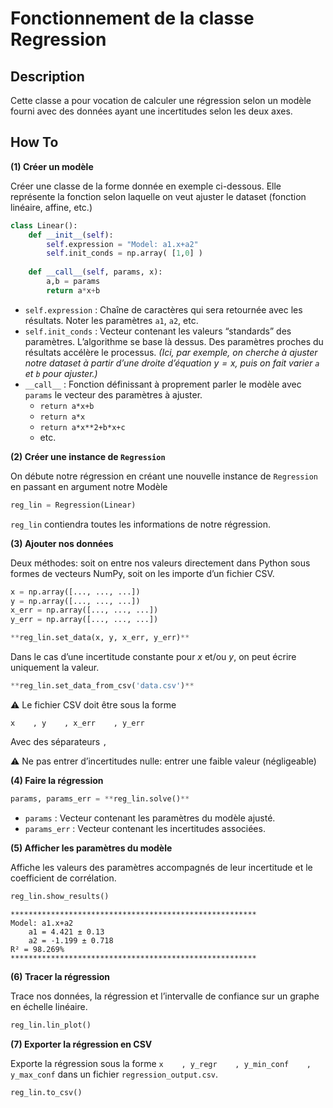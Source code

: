 # Fonctionnement de la classe Regression
## Description
Cette classe a pour vocation de calculer une régression selon un modèle fourni avec des données ayant une incertitudes selon les deux axes.

## How To
**(1) Créer un modèle**

Créer une classe de la forme donnée en exemple ci-dessous. Elle représente la fonction selon laquelle on veut ajuster le dataset (fonction linéaire, affine, etc.)

```python
class Linear():
    def __init__(self):
        self.expression = "Model: a1.x+a2"
        self.init_conds = np.array( [1,0] )
    
    def __call__(self, params, x):
        a,b = params
        return a*x+b
```

- `self.expression` : Chaîne de caractères qui sera retournée avec les résultats. Noter les paramètres `a1`, `a2`, etc.
- `self.init_conds` : Vecteur contenant les valeurs “standards” des paramètres. L’algorithme se base là dessus. Des paramètres proches du résultats accélère le processus. *(Ici, par exemple, on cherche à ajuster notre dataset à partir d’une droite d’équation $y=x$, puis on fait varier `a` et `b` pour ajuster.)*
- `__call__` : Fonction définissant à proprement parler le modèle avec `params` le vecteur des paramètres à ajuster.
    - `return a*x+b`
    - `return a*x`
    - `return a*x**2+b*x+c`
    - etc.

**(2) Créer une instance de `Regression`**

On débute notre régression en créant une nouvelle instance de `Regression` en passant en argument notre Modèle 

```python
reg_lin = Regression(Linear)
```

`reg_lin` contiendra toutes les informations de notre régression.

**(3) Ajouter nos données**

Deux méthodes: soit on entre nos valeurs directement dans Python sous formes de vecteurs NumPy, soit on les importe d’un fichier CSV.

```python
x = np.array([..., ..., ...])
y = np.array([..., ..., ...])
x_err = np.array([..., ..., ...])
y_err = np.array([..., ..., ...])

**reg_lin.set_data(x, y, x_err, y_err)**
```

Dans le cas d’une incertitude constante pour $x$ et/ou $y$, on peut écrire uniquement la valeur.

```python
**reg_lin.set_data_from_csv('data.csv')**
```

<aside>

⚠️ Le fichier CSV doit être sous la forme

`x    , y    , x_err    , y_err`

Avec des séparateurs `,`

</aside>

<aside>
⚠️ Ne pas entrer d’incertitudes nulle: entrer une faible valeur (négligeable)

</aside>

**(4) Faire la régression**

```python
params, params_err = **reg_lin.solve()**
```

- `params` : Vecteur contenant les paramètres du modèle ajusté.
- `params_err` : Vecteur contenant les incertitudes associées.

**(5) Afficher les paramètres du modèle**

Affiche les valeurs des paramètres accompagnés de leur incertitude et le coefficient de corrélation.

```python
reg_lin.show_results()
```

```
*******************************************************
Model: a1.x+a2
	a1 = 4.421 ± 0.13
	a2 = -1.199 ± 0.718
R² = 98.269%
*******************************************************
```

**(6) Tracer la régression**

Trace nos données, la régression et l’intervalle de confiance sur un graphe en échelle linéaire.

```python
reg_lin.lin_plot()
```
**(7) Exporter la régression en CSV**

Exporte la régression sous la forme `x    , y_regr    , y_min_conf    , y_max_conf` dans un fichier `regression_output.csv`.

```python
reg_lin.to_csv()
```
